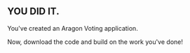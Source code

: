 ## YOU DID IT.

You've created an Aragon Voting application. 

Now, download the code and build on the work you've done! 